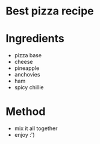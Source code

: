 # Best pizza recipe

# Ingredients
- pizza base
- cheese
- pineapple
- anchovies
- ham
- spicy chillie

# Method
- mix it all together
- enjoy :')